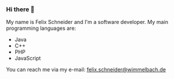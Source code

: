 ### Hi there 👋

My name is Felix Schneider and I'm a software developer. My main programming languages are:
- Java
- C++
- PHP
- JavaScript

You can reach me via my e-mail: felix.schneider@wimmelbach.de

